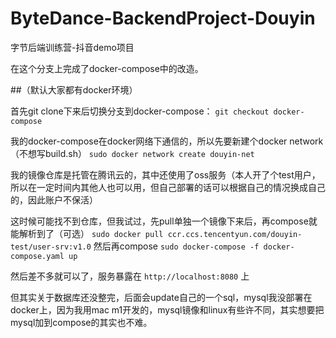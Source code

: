 # ByteDance-BackendProject-Douyin
字节后端训练营-抖音demo项目

在这个分支上完成了docker-compose中的改造。

##（默认大家都有docker环境）

首先git clone下来后切换分支到docker-compose：
`git checkout docker-compose`

我的docker-compose在docker网络下通信的，所以先要新建个docker network（不想写build.sh）
`sudo docker network create douyin-net`

我的镜像仓库是托管在腾讯云的，其中还使用了oss服务（本人开了个test用户，所以在一定时间内其他人也可以用，但自己部署的话可以根据自己的情况换成自己的，因此账户不保活）

这时候可能找不到仓库，但我试过，先pull单独一个镜像下来后，再compose就能解析到了（可选）
`sudo docker pull ccr.ccs.tencentyun.com/douyin-test/user-srv:v1.0`
然后再compose
`sudo docker-compose -f docker-compose.yaml up`

然后差不多就可以了，服务暴露在 `http://localhost:8080` 上

但其实关于数据库还没整完，后面会update自己的一个sql，mysql我没部署在docker上，因为我用mac m1开发的，mysql镜像和linux有些许不同，其实想要把mysql加到compose的其实也不难。
